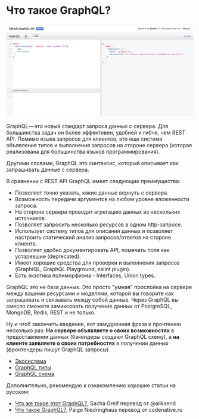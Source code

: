 # Что такое GraphQL?

![GraphiQL query demo](./query_simple_demo.gif)

GraphQL — это новый стандарт запроса данных с сервера. Для большинства задач он более эффективен, удобней и гибче, чем REST API. Помимо языка запросов для клиентов, это еще система объявления типов и выполнения запросов на стороне сервера (которая реализована для большинства языков программирования). 

Другими словами, GraphQL это синтаксис, который описывает как запрашивать данные с сервера. 

В сравнении с REST API GraphQL имеет следующие преимущества:
- Позволяет точно указать, какие данные вернуть с сервера.
- Возможность передачи аргументов на любом уровне вложенности запроса.
- На стороне сервера проводит агрегацию данных из нескольких источников. 
- Позволяет запросить несколько ресурсов в одном http-запросе.
- Использует систему типов для описания данных и позволяет настроить статический анализ запросов/ответов на стороне клиента.
- Позволяет удобно документировать API, помечать поля как устаревшие (deprecated).
- Имеет хорошие средства для проверки и выполнения запросов (GraphiQL, GraphQL Playground, eslint plugin).
- Есть экзотика полиморфизма - Interfaces, Union types.

GraphQL это не база данных. Это просто "умная" прослойка на сервере между вашими ресурсами и моделями, которой вы говорите как запрашивать и связывать между собой данные. Через GraphQL вы смесло сможете замиксовать получение данных от PostgreSQL, MongoDB, Redis, REST и не только.

Ну и чтоб закончить введение, вот замудренная фраза к прочтению несколько раз:
**На сервере объявляете о своих возможностях** в предоставлении данных (бэкендеры создают GraphQL схему), а **на клиенте заявляете о своих потребностях** в получении данных (фронтендеры пишут GraphQL запросы).

- [Экосистема](./ecosystem/README.md)
- [GraphQL типы](./types/README.md)
- [GraphQL схема](./schema/README.md)

Дополнительно, рекомендую к ознакомлению хорошие статьи на русском:
- [Что же такое этот GraphQL?](https://habr.com/post/326986/), Sacha Greif перевод от @aliksend
- [Что такое GraphQL?](https://codenative.ru/article/chto_takoe_graphql), Paige Niedringhaus перевод от codenative.ru